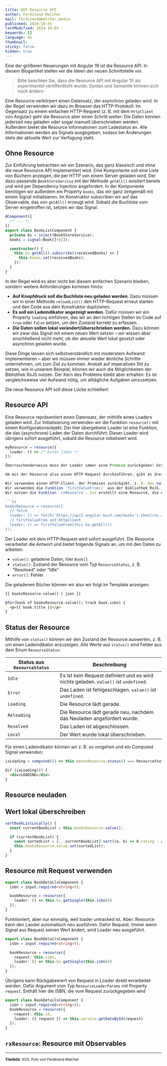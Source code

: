 ```yaml
---
title: WIP Resource API
author: Ferdinand Malcher
mail: ferdinand@malcher.media
published: 2024-10-XX
lastModified: 2024-10-XX
keywords: []
language: de
thumbnail:
sticky: false
hidden: true
---
```


Eine der größeren Neuerungen mit Angular 19 ist die Resource API.
In diesem Blogartikel stellen wir die Ideen der neuen Schnittstelle vor.

> Bitte beachten Sie, dass die Resource API mit Angular 19 als _experimental_ veröffentlicht wurde. Syntax und Semantik können sich noch ändern

Eine Resource verkörpert einen Datensatz, der asynchron geladen wird. In der Regel verwenden wir dazu im Browser das HTTP-Protokoll. Im Gegensatz zu einem einfachen HTTP-Request (z. B. mit dem `HttpClient` von Angular) geht die Resource aber einen Schritt weiter: Die Daten können jederzeit neu geladen oder sogar manuell überschrieben werden. Außerdem bietet die Resource Informationen zum Ladestatus an. Alle Informationen werden als Signals ausgegeben, sodass bei Änderungen stets der aktuelle Wert zur Verfügung steht.

## Ohne Resource

Zur Einführung betrachten wir ein Szenario, das ganz klassisch und ohne die neue Resource API implementiert wird.
Eine Komponente soll eine Liste von Büchern anzeigen, die per HTTP von einem Server geladen wird.
Der dazu passende `BookStoreService` mit der Methode `getAll()` existiert bereits und wird per Dependency Injection angefordert.
In der Komponente benötigen wir außerdem ein Property `books`, das wir ganz zeitgemäß mit einem Signal initialisieren.
Im Konstruktor subscriben wir auf das Observable, das von `getAll()` erzeugt wird. Sobald die Buchliste vom Server eingetroffen ist, setzen wir das Signal.

```ts
@Component({
  /* ... */
})
export class BookListComponent {
  private bs = inject(BookStoreService);
  books = signal<Book[]>([]);

  constructor() {
    this.bs.getAll().subscribe((receivedBooks) => {
      this.books.set(receivedBooks);
    });
  }
}
```

In der Regel wird es aber nicht bei diesem einfachen Szenario bleiben, sondern weitere Anforderungen kommen hinzu:

- **Auf Knopfdruck soll die Buchliste neu geladen werden.** Dazu müssen wir in einer Methode `reloadList()` den HTTP-Request erneut starten und den Code aus dem Konstruktor duplizieren.
- **Es soll ein Ladeindikator angezeigt werden.** Dafür müssen wir ein Property `loading` einführen, das wir an den richtigen Stellen im Code auf `true` oder `false` setzen, um den Zustand korrekt zu erfassen.
- **Die Daten sollen lokal verändert/überschrieben werden.** Dazu können wir zwar das Signal mit einem neuen Wert setzen – wir wissen aber anschließend nicht mehr, ob der aktuelle Wert lokal gesetzt oder asynchron geladen wurde.

Diese Dinge lassen sich selbstverständlich mit moderatem Aufwand implementieren – aber wir müssen immer wieder ähnliche Schritte unternehmen, um zum Ziel zu kommen.
Anstatt auf imperativen Stil zu setzen, wie in unserem Beispiel, können wir auch die Möglichkeiten der Bibliothek RxJS nutzen. Der Kern des Problems bleibt aber erhalten: Es ist vergleichsweise viel Aufwand nötig, um alltägliche Aufgaben umzusetzen.

Die neue Resource API soll diese Lücke schließen!

## Resource API

Eine Resource repräsentiert einen Datensatz, der mithilfe eines Loaders geladen wird.
Zur Initialisierung verwenden wir die Funktion `resource()` mit einem Konfigurationsobjekt.
Der hier übergebene Loader ist eine Funktion, die das (asynchrone) Laden der Daten durchführt.
Dieser Loader wird übrigens sofort ausgeführt, sobald die Resource initialisiert wird.

````ts
myResource = resource({
  loader: () => /* Daten laden */
});

Überraschenderweise muss der Loader immer eine Promise zurückgeben! Grundsätzlich spricht zwar nichts dagegen, dieses native Modell des Browsers zu verwenden. In der Vergangenheit hat Angular aber stets auf Observables gesetzt, um asynchrone Operationen durchzuführen.

Um mit der Resource also einen HTTP-Request durchzuführen, gibt es drei Möglichkeiten:

Wir verwenden einen HTTP-Client, der Promises zurückgibt, z. B. das native `fetch()` oder die Bibliothek `axios`.
Wir verwenden die Funktion `firstValueFrom()` aus der Bibliothek RxJS. Sie wandelt ein Observable in eine Promise um, die das erste Element des Datenstroms ausgibt.
Wir nutzen die Funktion `rxResource`. Sie erstellt eine Resource, die ein Observable als Loader verwendet. Dazu gleich mehr!

```ts
booksResource = resource({
  // fetch
  loader: () => fetch('https://api5.angular-buch.com/books').then(res => res.json()) as Promise<Book[]>
  // firstValueFrom und HttpClient
  loader: () => firstValueFrom(this.bs.getAll())
});
````

Der Loader mit dem HTTP-Request wird sofort ausgeführt. Die Resource verarbeitet die Antwort und bietet folgende Signals an, um mit den Daten zu arbeiten:

- `value()`: geladene Daten, hier `Book[]`
- `status()`: Zustand der Resource vom Typ `ResourceStatus`, z. B. "Resolved" oder "Idle"
- `error()`: Fehler

Die geladenen Bücher können wir also wir folgt im Template anzeigen:

```html
{{ booksResource.value() | json }}

@for(book of booksResource.value(); track book.isbn) {
  <p>{{ book.title }}</p>
}
```

## Status der Resource

Mithilfe von `status()` können wir den Zustand der Resource auswerten, z. B. um einen Ladeindikator anzuzeigen. Alle Werte aus `status()` sind Felder aus dem Enum `ResourceStatus`:

| Status aus `ResourceStatus` | Beschreibung                                                                         |
| --------------------------- | ------------------------------------------------------------------------------------ |
| `Idle`                      | Es ist kein Request definiert und es wird nichts geladen. `value()` ist `undefined`. |
| `Error`                     | Das Laden ist fehlgeschlagen. `value()` ist `undefined`.                             |
| `Loading`                   | Die Resource lädt gerade.                                                            |
| `Reloading`                 | Die Resource lädt gerade neu, nachdem das Neuladen angefordert wurde.                |
| `Resolved`                  | Das Laden ist abgeschlossen.                                                         |
| `Local`                     | Der Wert wurde lokal überschrieben.                                                  |

Für einen Ladeindikator können wir z. B. so vorgehen und ein Computed Signal verwenden:

```ts
isLoading = computed(() => this.booksResource.status() === ResourceStatus.Loading || this.booksResource.status() === ResourceStatus.Reloading);
```

```html
@if (isLoading()) {
  <div>LOADING</div>
}
```

## Resource neuladen




## Wert lokal überschreiben

```ts
sortBookListLocally() {
  const currentBookList = this.booksResource.value();

  if (currentBookList) {
    const sortedList = [...currentBookList].sort((a, b) => b.rating - a.rating);
    this.booksResource.value.set(sortedList);
  }
}
```




## Resource mit Request verwenden


```ts
export class BookDetailsComponent {
  isbn = input.required<string>();

  bookResource = resource({
    loader: () => this.bs.getSingle(this.isbn())
  });
}
```

Funktioniert, aber nur einmalig, weil loader untracked ist.
Aber: Resource kann den Laoder automatisch neu ausführen. Dafür Request.
Immer wenn Signal aus Request seinen Wert ändert, wird Loader neu ausgeführt.


```ts
export class BookDetailsComponent {
  isbn = input.required<string>();

  bookResource = resource({
    request: this.isbn,
    loader: () => this.bs.getSingle(this.isbn())
  });
}
```

Übrigens kann Rückgabewwrt von Request in Loader direkt evrarbeitet werden. Dafür Argument vom Typ `ResourceLoaderParams` mit Property `request`. Enthält hier die ISBN, die vom Request zurückgegeben wird



```ts
export class BookDetailsComponent {
  isbn = input.required<string>();
  bookResource = resource({
    request: this.id,
    loader: ({ request }) => this.service.getDataById(request)
  });
}
```








## `rxResource`: Resource mit Observables


<hr>

<small>**Titelbild:** XXX. Foto von Ferdinand Malcher</small>
